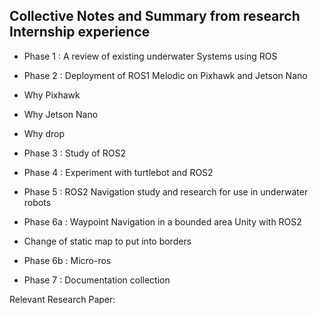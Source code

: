 ## Collective Notes and Summary from research Internship experience

* Phase 1 : A review of existing underwater Systems using ROS

* Phase 2 : Deployment of ROS1 Melodic on Pixhawk and Jetson Nano

- Why Pixhawk 

- Why Jetson Nano

- Why drop

* Phase 3 : Study of ROS2

* Phase 4 : Experiment with turtlebot and ROS2

* Phase 5 : ROS2 Navigation study and research for use in underwater robots

* Phase 6a : Waypoint Navigation in a bounded area Unity with ROS2

- Change of static map to put into borders 

* Phase 6b : Micro-ros 

* Phase 7 : Documentation collection


Relevant Research Paper:




